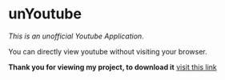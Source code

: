 # unYoutube
*This is an unofficial Youtube Application*.

You can directly view youtube without visiting your browser.

**Thank you for viewing my project, to download it** [visit this link](https://www.google.com "my site")


